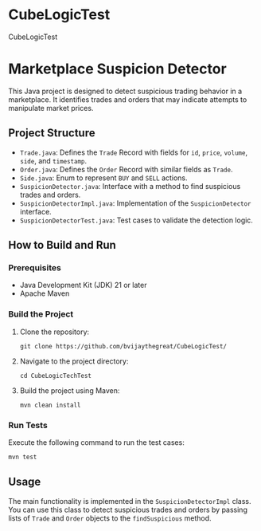 # CubeLogicTest
CubeLogicTest
# Marketplace Suspicion Detector

This Java project is designed to detect suspicious trading behavior in a marketplace. It identifies trades and orders that may indicate attempts to manipulate market prices.

## Project Structure

- `Trade.java`: Defines the `Trade` Record with fields for `id`, `price`, `volume`, `side`, and `timestamp`.
- `Order.java`: Defines the `Order` Record with similar fields as `Trade`.
- `Side.java`: Enum to represent `BUY` and `SELL` actions.
- `SuspicionDetector.java`: Interface with a method to find suspicious trades and orders.
- `SuspicionDetectorImpl.java`: Implementation of the `SuspicionDetector` interface.
- `SuspicionDetectorTest.java`: Test cases to validate the detection logic.

## How to Build and Run

### Prerequisites

- Java Development Kit (JDK) 21 or later
- Apache Maven

### Build the Project

1. Clone the repository:
   ```
   git clone https://github.com/bvijaythegreat/CubeLogicTest/
   ```
2. Navigate to the project directory:
   ```
   cd CubeLogicTechTest
   ```
3. Build the project using Maven:
   ```
   mvn clean install
   ```

### Run Tests

Execute the following command to run the test cases:
```bash
mvn test
```

## Usage

The main functionality is implemented in the `SuspicionDetectorImpl` class. You can use this class to detect suspicious trades and orders by passing lists of `Trade` and `Order` objects to the `findSuspicious` method.

